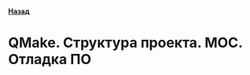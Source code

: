 [**Назад**](https://github.com/BurdichxD4r/Cpp_Lessons/tree/master)
# QMake. Структура проекта. MOC. Отладка ПО